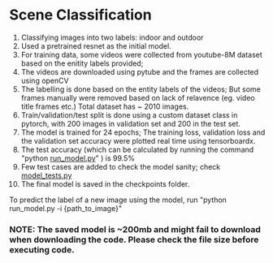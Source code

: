 # Scene Classification
1) Classifying images into two labels: indoor and outdoor
2) Used a pretrained resnet as the initial model.
3) For training data, some videos were collected from youtube-8M dataset based on the enitity labels provided;
4) The videos are downloaded using pytube and the frames are collected using openCV
5) The labelling is done based on the entity labels of the videos; But some frames manually were removed based on lack of relavence (eg. video title frames etc.) Total dataset has ~ 2010 images.
6) Train/validation/test split is done using a custom dataset class in pytorch, with 200 images in validation set and 200 in the test set.
7) The model is trained for 24 epochs; The training loss, validation loss and the validation set accuracy were plotted real time using tensorboardx.
8) The test accuracy (which can be calculated by running the command "python [run_model.py](run_model.py)" ) is 99.5%
9) Few test cases are added to check the model sanity; check [model_tests.py](model_tests.py)
10) The final model is saved in the checkpoints folder.

To predict the label of a new image using the model, run "python run_model.py -i {path_to_image}"


### NOTE: The saved model is ~200mb and might fail to download when downloading the code. Please check the file size before executing code.
